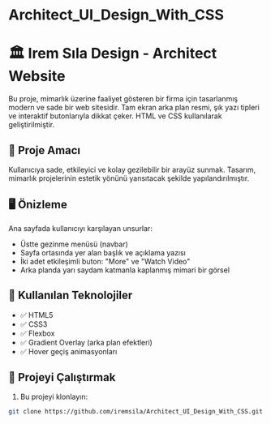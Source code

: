 # Architect_UI_Design_With_CSS
# 🏛️ Irem Sıla Design - Architect Website

Bu proje, mimarlık üzerine faaliyet gösteren bir firma için tasarlanmış modern ve sade bir web sitesidir. Tam ekran arka plan resmi, şık yazı tipleri ve interaktif butonlarıyla dikkat çeker. HTML ve CSS kullanılarak geliştirilmiştir.

## 🎯 Proje Amacı

Kullanıcıya sade, etkileyici ve kolay gezilebilir bir arayüz sunmak. Tasarım, mimarlık projelerinin estetik yönünü yansıtacak şekilde yapılandırılmıştır.

## 🖥️ Önizleme

Ana sayfada kullanıcıyı karşılayan unsurlar:

- Üstte gezinme menüsü (navbar)
- Sayfa ortasında yer alan başlık ve açıklama yazısı
- İki adet etkileşimli buton: "More" ve "Watch Video"
- Arka planda yarı saydam katmanla kaplanmış mimari bir görsel

## 🚀 Kullanılan Teknolojiler

- ✅ HTML5  
- ✅ CSS3  
- ✅ Flexbox  
- ✅ Gradient Overlay (arka plan efektleri)  
- ✅ Hover geçiş animasyonları

## 📂 Projeyi Çalıştırmak

1. Bu projeyi klonlayın:
```bash
git clone https://github.com/iremsila/Architect_UI_Design_With_CSS.git
